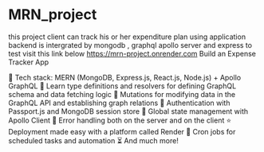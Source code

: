 # MRN_project
this project client can track his or her expenditure plan using application
backend is intergrated by mongodb , graphql apollo server and express
to test visit this link below 
https://mrn-project.onrender.com
 Build an Expense Tracker App


🌟 Tech stack: MERN (MongoDB, Express.js, React.js, Node.js) + Apollo GraphQL
📝 Learn type definitions and resolvers for defining GraphQL schema and data fetching logic
🔄 Mutations for modifying data in the GraphQL API and establishing graph relations
🎃 Authentication with Passport.js and MongoDB session store
🚀 Global state management with Apollo Client
🐞 Error handling both on the server and on the client
⭐ Deployment made easy with a platform called Render
👾 Cron jobs for scheduled tasks and automation
⏳ And much more!
